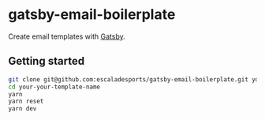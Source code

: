 # gatsby-email-boilerplate

Create email templates with [Gatsby](https://www.gatsbyjs.org/).

## Getting started

```bash
git clone git@github.com:escaladesports/gatsby-email-boilerplate.git your-template-name
cd your-your-template-name
yarn
yarn reset
yarn dev
```